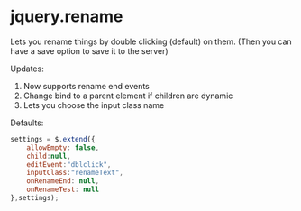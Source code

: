 jquery.rename
=============

Lets you rename things by double clicking (default) on them. (Then you can have a save option to save it to the server)

Updates:

1.  Now supports rename end events
2.  Change bind to a parent element if children are dynamic
3.  Lets you choose the input class name

Defaults:

```javascript
settings = $.extend({
    allowEmpty: false,
    child:null,
    editEvent:"dblclick",
    inputClass:"renameText",
    onRenameEnd: null,
    onRenameTest: null
},settings);
```
